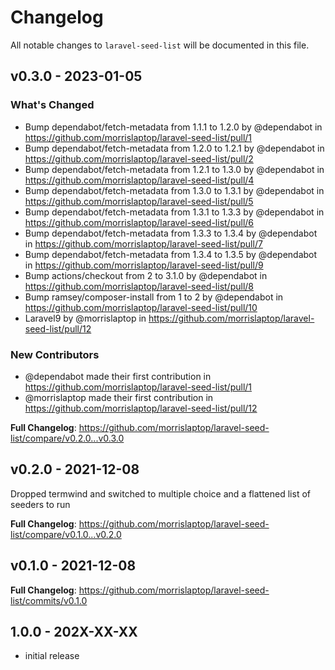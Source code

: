 # Changelog

All notable changes to `laravel-seed-list` will be documented in this file.

## v0.3.0 - 2023-01-05

### What's Changed

- Bump dependabot/fetch-metadata from 1.1.1 to 1.2.0 by @dependabot in https://github.com/morrislaptop/laravel-seed-list/pull/1
- Bump dependabot/fetch-metadata from 1.2.0 to 1.2.1 by @dependabot in https://github.com/morrislaptop/laravel-seed-list/pull/2
- Bump dependabot/fetch-metadata from 1.2.1 to 1.3.0 by @dependabot in https://github.com/morrislaptop/laravel-seed-list/pull/4
- Bump dependabot/fetch-metadata from 1.3.0 to 1.3.1 by @dependabot in https://github.com/morrislaptop/laravel-seed-list/pull/5
- Bump dependabot/fetch-metadata from 1.3.1 to 1.3.3 by @dependabot in https://github.com/morrislaptop/laravel-seed-list/pull/6
- Bump dependabot/fetch-metadata from 1.3.3 to 1.3.4 by @dependabot in https://github.com/morrislaptop/laravel-seed-list/pull/7
- Bump dependabot/fetch-metadata from 1.3.4 to 1.3.5 by @dependabot in https://github.com/morrislaptop/laravel-seed-list/pull/9
- Bump actions/checkout from 2 to 3.1.0 by @dependabot in https://github.com/morrislaptop/laravel-seed-list/pull/8
- Bump ramsey/composer-install from 1 to 2 by @dependabot in https://github.com/morrislaptop/laravel-seed-list/pull/10
- Laravel9 by @morrislaptop in https://github.com/morrislaptop/laravel-seed-list/pull/12

### New Contributors

- @dependabot made their first contribution in https://github.com/morrislaptop/laravel-seed-list/pull/1
- @morrislaptop made their first contribution in https://github.com/morrislaptop/laravel-seed-list/pull/12

**Full Changelog**: https://github.com/morrislaptop/laravel-seed-list/compare/v0.2.0...v0.3.0

## v0.2.0 - 2021-12-08

Dropped termwind and switched to multiple choice and a flattened list of seeders to run

**Full Changelog**: https://github.com/morrislaptop/laravel-seed-list/compare/v0.1.0...v0.2.0

## v0.1.0 - 2021-12-08

**Full Changelog**: https://github.com/morrislaptop/laravel-seed-list/commits/v0.1.0

## 1.0.0 - 202X-XX-XX

- initial release
